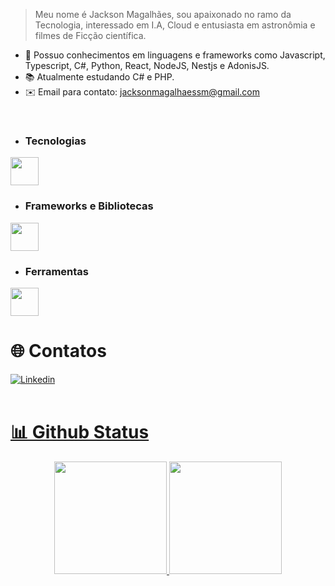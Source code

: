 > Meu nome é Jackson Magalhães, sou apaixonado no ramo da Tecnologia, interessado em I.A, Cloud e entusiasta em astronômia e filmes de Ficção científica.

- 🧠 Possuo conhecimentos em linguagens e frameworks como Javascript, Typescript, C#, Python, React, NodeJS, Nestjs e AdonisJS.
- 📚 Atualmente estudando C# e PHP.
- ✉️ Email para contato: jacksonmagalhaessm@gmail.com
<br />
  
  - ### Tecnologias
  <a href="https://skillicons.dev">
    <img height="45em" src="https://skillicons.dev/icons?i=html,css,js,ts,php,ruby,cpp,cs,python,rust,java" />
  </a>
  
  - ### Frameworks e Bibliotecas
  <a href="https://skillicons.dev">
    <img height="45em" src="https://skillicons.dev/icons?i=react,nextjs,styledcomponents,redux,materialui,adonis,nestjs,bootstrap,express,prisma,supabase,sequelize,jest,laravel" />
  </a>
  
  - ### Ferramentas
  <a href="https://skillicons.dev">
    <img height="45em" src="https://skillicons.dev/icons?i=docker,azure,git,github,mongodb,mysql,postgres,bash,linux,postman,netlify,vercel,vite,vscode" />
  </a>
  
  # 🌐 Contatos

  <a href="https://www.linkedin.com/in/jackson-magalhaes/" />
  <img align="center" alt="Linkedin" src="https://img.shields.io/badge/LinkedIn-0077B5?style=for-the-badge&logo=linkedin&logoColor=white" />
  <br /><br />
  
  # 📊 Github Status
  <div align="center">
    <div align="center">
      <img height="180em" src="https://streak-stats.demolab.com?user=Jackson-SM&theme=midnight-purple&border_radius=6)](https://git.io/streak-stats" />
      <img height="180em" src="https://github-readme-stats.vercel.app/api/top-langs/?username=Jackson-SM&layout=compact&bg_color=0d1117&text_color=a742f5&title_color=a742f5&langs_count=8" />
      </div>
  </div><br /><br />
  
</div>
